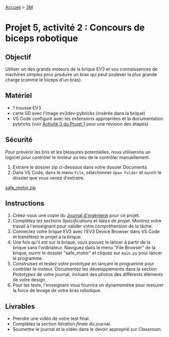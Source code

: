 [Accueil](./index.md) > [3M](./acceuil3M.md#projet-5--systèmes-mécaniques)

# Projet 5, activité 2 : Concours de biceps robotique

## Objectif

Utiliser un des grands moteurs de la brique EV3 et vos connaissances de machines simples pour produire un bras qui peut soulever la plus grande charge (comme le biceps d'un bras).

## Matériel

- 1 trousse EV3
- carte SD avec l'image ev3dev-pybricks (insérée dans la brique)
- VS Code configuré avec les extensions appropriées et la documentation pybricks (voir [Activité 3 du Projet 1](./p1-3m_act3.md) pour une révision des étapes)

## Sécurité

Pour prévenir les bris et les blessures potentielles, nous utiliserons un logiciel pour contrôler le moteur au lieu de le contrôler manuellement.

1. Extraire le dossier zip ci-dessous dans votre dossier Documents
1. Dans VS Code, dans le menu `File`, sélectionner `Open Folder` et ouvrir le dossier que vous venez d'extraire.

[safe_motor.zip](./assets/code/pybricks/safe_motor.zip)

## Instructions

1. Créez-vous une copie du [Journal d'ingénierie](https://docs.google.com/document/d/10qXbG6t7gSBiXH1rWh8tamR85JPlqGgy0t4OaY0Sv2M/view) pour ce projet.
1. Complétez les sections _Spécifications_ et _Idées de projet_. Montrez votre travail à l'enseignant pour valider votre compréhension de la tâche.
1. Connectez votre brique EV3 avec l'EV3 Device Browser dans VS Code et transférez le projet à la brique.
1. Une fois qu'il est sur la brique, vous pouvez le lancer à partir de la brique sans l'ordinateur. Naviguez dans le menu "File Browser" de la brique, ouvrir le dossier "safe_motor" et cliquez sur `main.py` pour lancer le programme.
1. Construisez et testez votre prototype en lançant le programme pour contrôler le moteur. Documentez les développements dans la section _Prototypes_ de votre journal, incluant des photos des différents éléments de votre design.
1. Pour les tests, l'enseignant vous fournira un dynamomètre pour mesurer la force de levage de votre bras robotique.

## Livrables

- Prendre une vidéo de votre test final.
- Complétez la section _Itération finale_ du journal.
- Soumettre le journal et la vidéo dans le devoir approprié sur Classroom.
